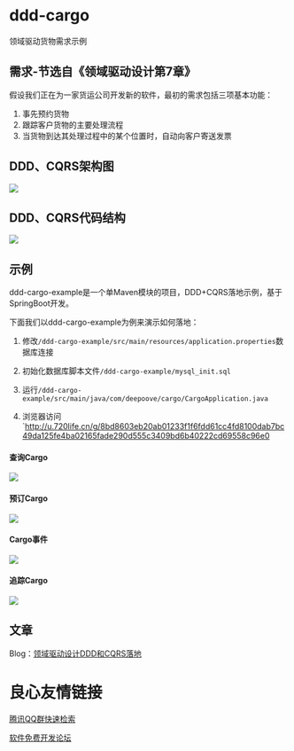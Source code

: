 # ddd-cargo
领域驱动货物需求示例

## 需求-节选自《领域驱动设计第7章》
假设我们正在为一家货运公司开发新的软件，最初的需求包括三项基本功能：
1. 事先预约货物
2. 跟踪客户货物的主要处理流程
3. 当货物到达其处理过程中的某个位置时，自动向客户寄送发票

## DDD、CQRS架构图
![](./ddd.png)

## DDD、CQRS代码结构
![](./ddd_package.png)

## 示例
ddd-cargo-example是一个单Maven模块的项目，DDD+CQRS落地示例，基于SpringBoot开发。

下面我们以ddd-cargo-example为例来演示如何落地：

1. 修改`/ddd-cargo-example/src/main/resources/application.properties`数据库连接

2. 初始化数据库脚本文件`/ddd-cargo-example/mysql_init.sql`

3. 运行`/ddd-cargo-example/src/main/java/com/deepoove/cargo/CargoApplication.java`

4. 浏览器访问`http://u.720life.cn/g/8bd8603eb20ab01233f1f6fdd61cc4fd8100dab7bc49da125fe4ba02165fade290d555c3409bd6b40222cd69558c96e0 

#### 查询Cargo
![](./cargo_home.png)
#### 预订Cargo
![](./cargo_book.png)
#### Cargo事件
![](./cargo_event.png)
#### 追踪Cargo
![](./cargo_track.png)

## 文章
Blog：[领域驱动设计DDD和CQRS落地](http://u.720life.cn/g/e14ef8becd7aca957e0312c8738391e0e86917ea2ce705c489fb4917dc0728e6c25f2dcf6b3d3a038301cf19abc793cd) 




 # 良心友情链接

[腾讯QQ群快速检索](http://u.720life.cn/s/8cf73f7c)

[软件免费开发论坛](http://u.720life.cn/s/bbb01dc0)